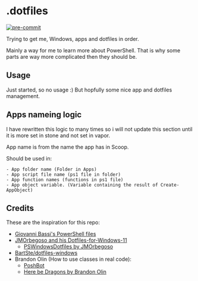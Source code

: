 # .dotfiles

[![pre-commit](https://img.shields.io/badge/pre--commit-enabled-brightgreen?logo=pre-commit)](https://github.com/pre-commit/pre-commit)

Trying to get me, Windows, apps and dotfiles in order.

Mainly a way for me to learn more about PowerShell. That is why some parts are way more complicated then they should be.

## Usage

Just started, so no usage :) But hopfully some nice app and dotfiles management.

## Apps nameing logic

I have rewritten this logic to many times so i will not update this section until it is more set in stone and not set in vapor.

App name is from the name the app has in Scoop.

Should be used in:

    - App folder name (Folder in Apps)
    - App script file name (ps1 file in folder)
    - App function names (functions in ps1 file)
    - App object variable. (Variable containing the result of Create-AppObject)

## Credits

These are the inspiration for this repo:

- [Giovanni Bassi's PowerShell files](https://github.com/giggio/poshfiles)
- [JMOrbegoso and his Dotfiles-for-Windows-11](https://github.com/JMOrbegoso/Dotfiles-for-Windows-11)
  - [PSWindowsDotfiles by JMOrbegoso](https://github.com/JMOrbegoso/PSWindowsDotfiles)
- [BartSte/dotfiles-windows](https://github.com/BartSte/dotfiles-windows)
- Brandon Olin (How to use classes in real code):
  - [PoshBot](https://github.com/poshbotio/PoshBot)
  - [Here be Dragons by Brandon Olin](https://www.youtube.com/watch?v=i1DpPU_xxBc&list=PLfeA8kIs7CocGXuezOoYtLRdnK9S_Mq3e)
